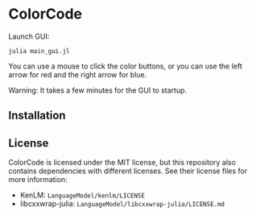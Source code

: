 # ColorCode

Launch GUI:

    julia main_gui.jl

You can use a mouse to click the color buttons, or you can use the left arrow for red and the right arrow for blue.
    
Warning: It takes a few minutes for the GUI to startup.

## Installation

## License

ColorCode is licensed under the MIT license, but this repository also contains dependencies with different licenses. See their license files for more information:
- KenLM: `LanguageModel/kenlm/LICENSE`
- libcxxwrap-julia: `LanguageModel/libcxxwrap-julia/LICENSE.md`

